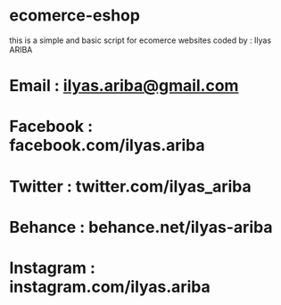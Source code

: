 # ecomerce-eshop
this is a simple and basic script for ecomerce websites coded by : Ilyas ARIBA
# Email : ilyas.ariba@gmail.com
# Facebook : facebook.com/ilyas.ariba
# Twitter : twitter.com/ilyas_ariba
# Behance : behance.net/ilyas-ariba
# Instagram : instagram.com/ilyas.ariba
